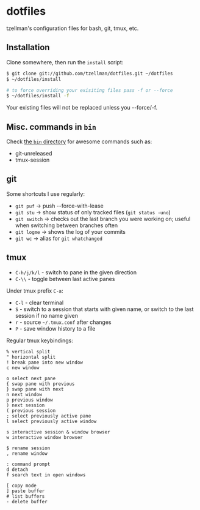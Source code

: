 # dotfiles

tzellman's configuration files for bash, git, tmux, etc.

## Installation

Clone somewhere, then run the `install` script:

```sh
$ git clone git://github.com/tzellman/dotfiles.git ~/dotfiles
$ ~/dotfiles/install

# to force overriding your exisiting files pass -f or --force
$ ~/dotfiles/install -f 
```

Your existing files will not be replaced unless you --force/-f.

## Misc. commands in `bin`

Check [the `bin` directory](https://github.com/tzellman/dotfiles/tree/master/bin) for awesome commands such as:

- git-unreleased
- tmux-session

## git

Some shortcuts I use regularly:

- `git puf` -> push --force-with-lease
- `git stu` -> show status of only tracked files (`git status -uno`)
- `git switch` -> checks out the last branch you were working on; useful when switching between branches often
- `git logme` -> shows the log of your commits
- `git wc` -> alias for `git whatchanged`


## tmux

- `C-h/j/k/l` - switch to pane in the given direction
- `C-\\` - toggle between last active panes

Under tmux prefix `C-a`:

- `C-l` - clear terminal
- `S` - switch to a session that starts with given name, or switch to the last session if no name given
- `r` - source `~/.tmux.conf` after changes
- `P` - save window history to a file

Regular tmux keybindings:

    % vertical split
    " horizontal split
    ! break pane into new window
    c new window

    o select next pane
    { swap pane with previous
    } swap pane with next
    n next window
    p previous window
    ) next session
    ( previous session
    ; select previously active pane
    l select previously active window

    s interactive session & window browser
    w interactive window browser

    $ rename session
    , rename window

    : command prompt
    d detach
    f search text in open windows

    [ copy mode
    ] paste buffer
    # list buffers
    - delete buffer

